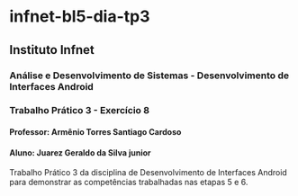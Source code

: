 # infnet-bl5-dia-tp3
## Instituto Infnet
### Análise e Desenvolvimento de Sistemas - Desenvolvimento de Interfaces Android
### Trabalho Prático 3 - Exercício 8
#### Professor: Armênio Torres Santiago Cardoso
#### Aluno: Juarez Geraldo da Silva junior
Trabalho Prático 3 da disciplina de Desenvolvimento de Interfaces Android para demonstrar as competências trabalhadas nas etapas 5 e 6.
